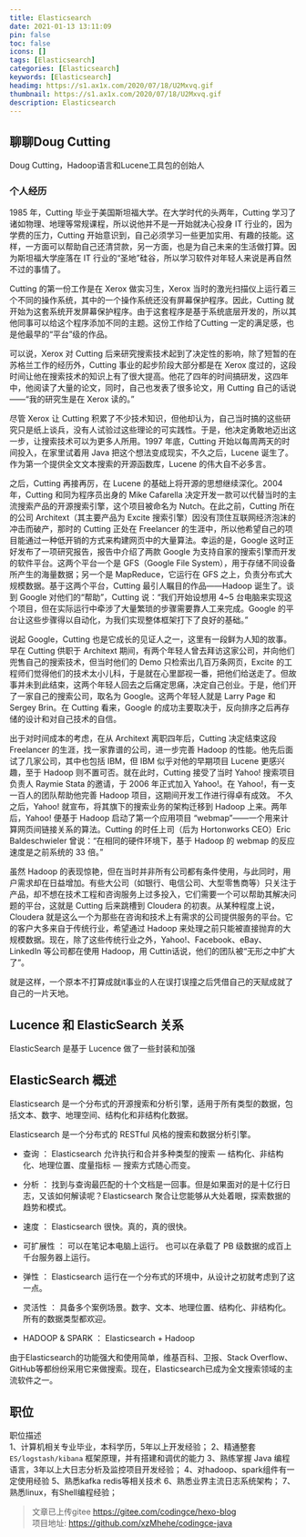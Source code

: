 ```yaml
---
title: Elasticsearch
date: 2021-01-13 13:11:09
pin: false
toc: false
icons: []
tags: [Elasticsearch]
categories: [Elasticsearch]
keywords: [Elasticsearch]
headimg: https://s1.ax1x.com/2020/07/18/U2Mxvq.gif
thumbnail: https://s1.ax1x.com/2020/07/18/U2Mxvq.gif
description: Elasticsearch
---
```


## 聊聊Doug Cutting
Doug Cutting，Hadoop语言和Lucene工具包的创始人


###  个人经历
1985 年，Cutting 毕业于美国斯坦福大学。在大学时代的头两年，Cutting 学习了诸如物理、地理等常规课程，所以说他并不是一开始就决心投身 IT 行业的，因为学费的压力，Cutting 开始意识到，自己必须学习一些更加实用、有趣的技能。这样，一方面可以帮助自己还清贷款，另一方面，也是为自己未来的生活做打算。因为斯坦福大学座落在 IT 行业的“圣地”硅谷，所以学习软件对年轻人来说是再自然不过的事情了。

Cutting 的第一份工作是在 Xerox 做实习生，Xerox 当时的激光扫描仪上运行着三个不同的操作系统，其中的一个操作系统还没有屏幕保护程序。因此，Cutting 就开始为这套系统开发屏幕保护程序。由于这套程序是基于系统底层开发的，所以其他同事可以给这个程序添加不同的主题。这份工作给了Cutting 一定的满足感，也是他最早的“平台”级的作品。

可以说，Xerox 对 Cutting 后来研究搜索技术起到了决定性的影响，除了短暂的在苏格兰工作的经历外，Cutting 事业的起步阶段大部分都是在 Xerox 度过的，这段时间让他在搜索技术的知识上有了很大提高。他花了四年的时间搞研发，这四年中，他阅读了大量的论文，同时，自己也发表了很多论文，用 Cutting 自己的话说——“我的研究生是在 Xerox 读的。”


尽管 Xerox 让 Cutting 积累了不少技术知识，但他却认为，自己当时搞的这些研究只是纸上谈兵，没有人试验过这些理论的可实践性。于是，他决定勇敢地迈出这一步，让搜索技术可以为更多人所用。1997 年底，Cutting 开始以每周两天的时间投入，在家里试着用 Java 把这个想法变成现实，不久之后，Lucene 诞生了。作为第一个提供全文文本搜索的开源函数库，Lucene 的伟大自不必多言。

之后，Cutting 再接再厉，在 Lucene 的基础上将开源的思想继续深化。2004 年，Cutting 和同为程序员出身的 Mike Cafarella 决定开发一款可以代替当时的主流搜索产品的开源搜索引擎，这个项目被命名为 Nutch。在此之前，Cutting 所在的公司 Architext（其主要产品为 Excite 搜索引擎）因没有顶住互联网经济泡沫的冲击而破产，那时的 Cutting 正处在 Freelancer 的生涯中，所以他希望自己的项目能通过一种低开销的方式来构建网页中的大量算法。幸运的是，Google 这时正好发布了一项研究报告，报告中介绍了两款 Google 为支持自家的搜索引擎而开发的软件平台。这两个平台一个是 GFS（Google File System），用于存储不同设备所产生的海量数据；另一个是 MapReduce，它运行在 GFS 之上，负责分布式大规模数据。基于这两个平台，Cutting 最引人瞩目的作品——Hadoop 诞生了。谈到 Google 对他们的“帮助”，Cutting 说：“我们开始设想用 4~5 台电脑来实现这个项目，但在实际运行中牵涉了大量繁琐的步骤需要靠人工来完成。Google 的平台让这些步骤得以自动化，为我们实现整体框架打下了良好的基础。”

说起 Google，Cutting 也是它成长的见证人之一，这里有一段鲜为人知的故事。早在 Cutting 供职于 Architext 期间，有两个年轻人曾去拜访这家公司，并向他们兜售自己的搜索技术，但当时他们的 Demo 只检索出几百万条网页，Excite 的工程师们觉得他们的技术太小儿科，于是就在心里鄙视一番，把他们给送走了。但故事并未到此结束，这两个年轻人回去之后痛定思痛，决定自己创业。于是，他们开了一家自己的搜索公司，取名为 Google。这两个年轻人就是 Larry Page 和 Sergey Brin。在 Cutting 看来，Google 的成功主要取决于，反向排序之后再存储的设计和对自己技术的自信。

出于对时间成本的考虑，在从 Architext 离职四年后，Cutting 决定结束这段 Freelancer 的生涯，找一家靠谱的公司，进一步完善 Hadoop 的性能。他先后面试了几家公司，其中也包括 IBM，但 IBM 似乎对他的早期项目 Lucene 更感兴趣，至于 Hadoop 则不置可否。就在此时，Cutting 接受了当时 Yahoo! 搜索项目负责人 Raymie Stata 的邀请，于 2006 年正式加入 Yahoo!。在 Yahoo!，有一支一百人的团队帮助他完善 Hadoop 项目，这期间开发工作进行得卓有成效。 不久之后，Yahoo! 就宣布，将其旗下的搜索业务的架构迁移到 Hadoop 上来。两年后，Yahoo! 便基于 Hadoop 启动了第一个应用项目 “webmap”——一个用来计算网页间链接关系的算法。Cutting 的时任上司（后为 Hortonworks CEO）Eric Baldeschwieler 曾说：“在相同的硬件环境下，基于 Hadoop 的 webmap 的反应速度是之前系统的 33 倍。”

虽然 Hadoop 的表现惊艳，但在当时并非所有公司都有条件使用，与此同时，用户需求却在日益增加。有些大公司（如银行、电信公司、大型零售商等）只关注于产品，却不想在技术工程和咨询服务上过多投入，它们需要一个可以帮助其解决问题的平台，这就是 Cutting 后来跳槽到 Cloudera 的初衷。从某种程度上说，Cloudera 就是这么一个为那些在咨询和技术上有需求的公司提供服务的平台。它的客户大多来自于传统行业，希望通过 Hadoop 来处理之前只能被直接抛弃的大规模数据。现在，除了这些传统行业之外，Yahoo!、Facebook、eBay、LinkedIn 等公司都在使用 Hadoop，用 Cuttin话说，他们的团队被“无形之中扩大了”。

就是这样，一个原本不打算成就it事业的人在误打误撞之后凭借自己的天赋成就了自己的一片天地。


## Lucence 和 ElasticSearch 关系
ElasticSearch 是基于 Lucence 做了一些封装和加强

## ElasticSearch 概述

Elasticsearch 是一个分布式的开源搜索和分析引擎，适用于所有类型的数据，包括文本、数字、地理空间、结构化和非结构化数据。

Elasticsearch 是一个分布式的 RESTful 风格的搜索和数据分析引擎。
- 查询 ： Elasticsearch 允许执行和合并多种类型的搜索 — 结构化、非结构化、地理位置、度量指标 — 搜索方式随心而变。

- 分析 ： 找到与查询最匹配的十个文档是一回事。但是如果面对的是十亿行日志，又该如何解读呢？Elasticsearch 聚合让您能够从大处着眼，探索数据的趋势和模式。

- 速度 ： Elasticsearch 很快。真的，真的很快。

- 可扩展性 ： 可以在笔记本电脑上运行。 也可以在承载了 PB 级数据的成百上千台服务器上运行。

- 弹性 ： Elasticsearch 运行在一个分布式的环境中，从设计之初就考虑到了这一点。

- 灵活性 ： 具备多个案例场景。数字、文本、地理位置、结构化、非结构化。所有的数据类型都欢迎。

- HADOOP & SPARK ： Elasticsearch + Hadoop

由于Elasticsearch的功能强大和使用简单，维基百科、卫报、Stack Overflow、GitHub等都纷纷采用它来做搜索。现在，Elasticsearch已成为全文搜索领域的主流软件之一。

## 职位

职位描述   
1、计算机相关专业毕业，本科学历，5年以上开发经验；
2、精通整套 `ES/logstash/kibana` 框架原理，并有搭建和调优的能力
3、熟练掌握 Java 编程语言，3年以上大日志分析及监控项目开发经验；
4、对hadoop、spark组件有一定使用经验
5、熟悉kafka redis等相关技术
6、熟悉业界主流日志系统架构；
7、熟悉linux，有Shell编程经验；



>文章已上传gitee https://gitee.com/codingce/hexo-blog   
>项目地址: https://github.com/xzMhehe/codingce-java